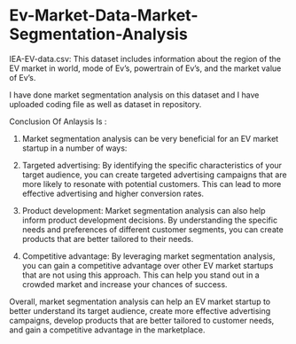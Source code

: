 # Ev-Market-Data-Market-Segmentation-Analysis

IEA-EV-data.csv: This dataset includes information about the region of the EV market in world, mode of Ev’s, powertrain of Ev’s, and the market value of Ev’s. 

I have done market segmentation analysis on this dataset and I have uploaded coding file as well as dataset in repository.

Conclusion Of Anlaysis Is : 

1. Market segmentation analysis can be very beneficial for an EV market startup in a number of ways:

2. Targeted advertising: By identifying the specific characteristics of your target audience, you can create targeted advertising campaigns that are more likely to resonate with potential customers. This can lead to more effective advertising and higher conversion rates.

3. Product development: Market segmentation analysis can also help inform product development decisions. By understanding the specific needs and preferences of different customer segments, you can create products that are better tailored to their needs.

4. Competitive advantage: By leveraging market segmentation analysis, you can gain a competitive advantage over other EV market startups that are not using this approach. This can help you stand out in a crowded market and increase your chances of success.

  Overall, market segmentation analysis can help an EV market startup to better understand its target audience, create more effective advertising campaigns, develop products that are better tailored to customer needs, and gain a competitive advantage in the marketplace.
